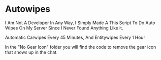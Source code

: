 # Autowipes
I Am Not A Developer In Any Way, I Simply Made A This Script To Do Auto Wipes On My Server Since I Never Found Anything Like it.

Automatic Carwipes Every 45 Minutes, And Entitywipes Every 1 Hour 

In the "No Gear Icon" folder you will find the code to remove the gear icon that shows up in the chat. 
